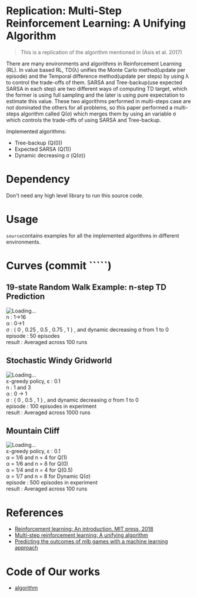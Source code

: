 # Replication: Multi-Step Reinforcement Learning: A Unifying Algorithm

> This is a replication of the algorithm mentioned in (Asis et al. 2017) 

There are many environments and algorithms in Reinforcement Learning (RL). In value based RL, TD(λ) unifies the Monte Carlo method(update per episode) and the Temporal difference method(update per steps) by using λ to control the trade-offs of them. SARSA and Tree-backup(use expected SARSA in each step) are two different ways of computing TD target, which the former is using full sampling and the later is using pure expectation to estimate this value.
These two algorithms performed in multi-steps case are not dominated the others for all problems, so this paper performed a multi-steps algorithm called Q(σ) which merges them by using an variable σ which controls the trade-offs of using SARSA and Tree-backup.

Implemented algorithms:
* Tree-backup (Q(0))
* Expected SARSA (Q(1))
* Dynamic decreasing σ (Q(σ))  


# Dependency  

Don't need any high level library to run this source code.

# Usage   
```source```contains examples for all the implemented algorithms in different environments.

# Curves (commit `````)

## 19-state Random Walk Example: n-step TD Prediction

![Loading...](https://github.com/redway1225/RL_project_team13/blob/master/image/19-state%20Random%20Walk%20.png)  
n : 1→16  
α : 0→1  
σ : { 0 , 0.25 , 0.5 , 0.75 , 1 } , and dynamic decreasing σ from 1 to 0  
episode : 50 episodes  
result : Averaged across 100 runs  

## Stochastic Windy Gridworld

![Loading...](https://github.com/redway1225/RL_project_team13/blob/master/image/Stochastic%20windy%20gridworld.png)  
ε-greedy policy, ε : 0.1  
n : 1 and 3  
α : 0 -> 1  
σ : { 0 , 0.5 , 1 } , and dynamic decreasing σ from 1 to 0   
episode : 100 episodes in experiment  
result : Averaged across 1000 runs

## Mountain Cliff

![Loading...](https://github.com/redway1225/RL_project_team13/blob/master/image/The%20mountain%20cliff%20environment.png)  
ε-greedy policy, ε : 0.1  
α = 1/6 and n = 4 for Q(1)  
α = 1/6 and n = 8 for Q(0)  
α = 1/4 and n = 4 for Q(0.5)  
α = 1/7 and n = 8 for Dynamic Q(σ)  
episode : 500 episodes in experiment  
result : Averaged across 100 runs  

# References
* [Reinforcement learning: An introduction. MIT press, 2018](https://mitpress.mit.edu/books/reinforcement-learning-second-edition)
* [Multi-step reinforcement learning: A unifying algorithm](https://arxiv.org/abs/1703.01327)
* [Predicting the outcomes of mlb games with a machine learning approach](https://www.semanticscholar.org/paper/Predicting-the-outcomes-of-MLB-games-with-a-machine-Elfrink-Bhulai/caf99deae3aec5577f1373f9307e89040f523aff)

# Code of Our works

* [algorithm](https://www.google.com/)
